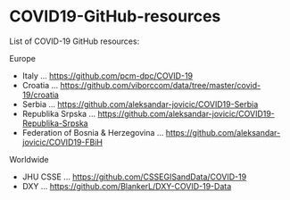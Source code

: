 # COVID19-GitHub-resources
List of COVID-19 GitHub resources:

Europe

- Italy ... https://github.com/pcm-dpc/COVID-19
- Croatia ... https://github.com/viborccom/data/tree/master/covid-19/croatia
- Serbia ... https://github.com/aleksandar-jovicic/COVID19-Serbia
- Republika Srpska ... https://github.com/aleksandar-jovicic/COVID19-Republika-Srpska
- Federation of Bosnia & Herzegovina ... https://github.com/aleksandar-jovicic/COVID19-FBiH

Worldwide

- JHU CSSE ... https://github.com/CSSEGISandData/COVID-19
- DXY ... https://github.com/BlankerL/DXY-COVID-19-Data
